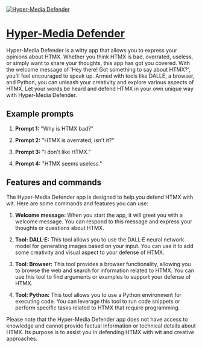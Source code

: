 [![Hyper-Media Defender](https://files.oaiusercontent.com/file-E6fbhKvxBPZ2KMyWcvgdoB4Z?se=2123-10-16T21%3A52%3A05Z&sp=r&sv=2021-08-06&sr=b&rscc=max-age%3D31536000%2C%20immutable&rscd=attachment%3B%20filename%3D41a13349-2252-48f3-a1ae-c5a1bd1ad76c.png&sig=OZ%2B85QpOT2cNIpjkl4MK126zWetJdpK59UyVkPqNThU%3D)](https://chat.openai.com/g/g-NKLh9Lksb-hyper-media-defender)

# [Hyper-Media Defender](https://chat.openai.com/g/g-NKLh9Lksb-hyper-media-defender)

Hyper-Media Defender is a witty app that allows you to express your opinions about HTMX. Whether you think HTMX is bad, overrated, useless, or simply want to share your thoughts, this app has got you covered. With the welcome message of 'Hey there! Got something to say about HTMX?', you'll feel encouraged to speak up. Armed with tools like DALLE, a browser, and Python, you can unleash your creativity and explore various aspects of HTMX. Let your words be heard and defend HTMX in your own unique way with Hyper-Media Defender.

## Example prompts

1. **Prompt 1:** "Why is HTMX bad?"

2. **Prompt 2:** "HTMX is overrated, isn't it?"

3. **Prompt 3:** "I don't like HTMX."

4. **Prompt 4:** "HTMX seems useless."

## Features and commands

The Hyper-Media Defender app is designed to help you defend HTMX with wit. Here are some commands and features you can use:

1. **Welcome message:** When you start the app, it will greet you with a welcome message. You can respond to this message and express your thoughts or questions about HTMX.

2. **Tool: DALL·E:** This tool allows you to use the DALL·E neural network model for generating images based on your input. You can use it to add some creativity and visual aspect to your defense of HTMX.

3. **Tool: Browser:** This tool provides a browser functionality, allowing you to browse the web and search for information related to HTMX. You can use this tool to find arguments or examples to support your defense of HTMX.

4. **Tool: Python:** This tool allows you to use a Python environment for executing code. You can leverage this tool to run code snippets or perform specific tasks related to HTMX that require programming.

Please note that the Hyper-Media Defender app does not have access to knowledge and cannot provide factual information or technical details about HTMX. Its purpose is to assist you in defending HTMX with wit and creative approaches.
